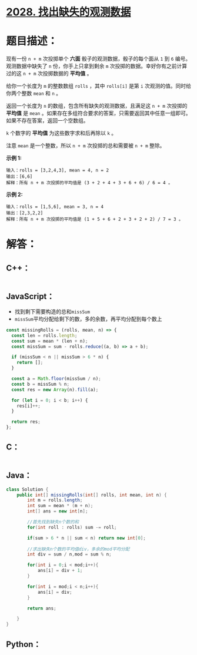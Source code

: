 # [2028. 找出缺失的观测数据](https://leetcode-cn.com/problems/find-missing-observations/)

# 题目描述：

现有一份 `n + m` 次投掷单个 **六面** 骰子的观测数据，骰子的每个面从 `1` 到 `6` 编号。观测数据中缺失了 `n` 份，你手上只拿到剩余 `m` 次投掷的数据。幸好你有之前计算过的这 `n + m` 次投掷数据的 **平均值** 。

给你一个长度为 `m` 的整数数组 `rolls` ，其中 `rolls[i]` 是第 `i` 次观测的值。同时给你两个整数 `mean` 和 `n` 。

返回一个长度为 `n` 的数组，包含所有缺失的观测数据，且满足这 `n + m` 次投掷的 **平均值** 是 `mean` 。如果存在多组符合要求的答案，只需要返回其中任意一组即可。如果不存在答案，返回一个空数组。

`k` 个数字的 **平均值** 为这些数字求和后再除以 `k` 。

注意 `mean` 是一个整数，所以 `n + m` 次投掷的总和需要被 `n + m` 整除。



**示例 1:**

```
输入：rolls = [3,2,4,3], mean = 4, n = 2
输出：[6,6]
解释：所有 n + m 次投掷的平均值是 (3 + 2 + 4 + 3 + 6 + 6) / 6 = 4 。
```

**示例 2:**

```
输入：rolls = [1,5,6], mean = 3, n = 4
输出：[2,3,2,2]
解释：所有 n + m 次投掷的平均值是 (1 + 5 + 6 + 2 + 3 + 2 + 2) / 7 = 3 。
```



# 解答：

## C++：

```cpp

```

## JavaScript：

- 找到剩下需要构造的总和`missSum`
- `missSum`平均分配给剩下的数，多的余数，再平均分配到每个数上


```JavaScript
const missingRolls = (rolls, mean, n) => {
  const len = rolls.length;
  const sum = mean * (len + n);
  const missSum = sum - rolls.reduce((a, b) => a + b);

  if (missSum < n || missSum > 6 * n) {
    return [];
  }

  const a = Math.floor(missSum / n);
  const b = missSum % n;
  const res = new Array(n).fill(a);

  for (let i = 0; i < b; i++) {
    res[i]++;
  }

  return res;
};
```

## C：

```c

```

## Java：

```java
class Solution {
    public int[] missingRolls(int[] rolls, int mean, int n) {
        int m = rolls.length;
        int sum = mean * (m + n);
        int[] ans = new int[n];

        //首先找到缺失n个数的和
        for(int roll : rolls) sum -= roll;

        if(sum > 6 * n || sum < n) return new int[0];
        
        //求出缺失n个数的平均值div，多余的mod平均分配
        int div = sum / n,mod = sum % n;

        for(int i = 0;i < mod;i++){
            ans[i] = div + 1;
        }

        for(int i = mod;i < n;i++){
            ans[i] = div;
        }

        return ans;

    }
}
```

## Python：

```python

```

